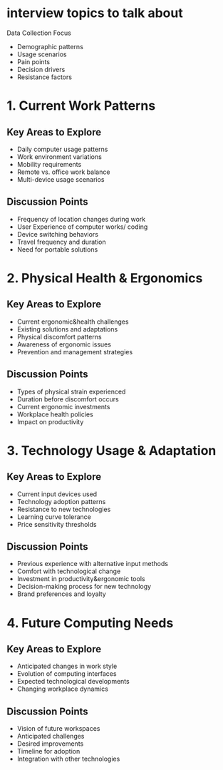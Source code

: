 # interview topics to talk about
   Data Collection Focus
- Demographic patterns
- Usage scenarios
- Pain points
- Decision drivers
- Resistance factors

# 1. Current Work Patterns
## Key Areas to Explore
- Daily computer usage patterns
- Work environment variations
- Mobility requirements
- Remote vs. office work balance
- Multi-device usage scenarios

## Discussion Points
- Frequency of location changes during work
- User Experience of computer works/ coding
- Device switching behaviors
- Travel frequency and duration
- Need for portable solutions

# 2. Physical Health & Ergonomics
## Key Areas to Explore
- Current ergonomic&health challenges
- Existing solutions and adaptations
- Physical discomfort patterns
- Awareness of ergonomic issues
- Prevention and management strategies

## Discussion Points
- Types of physical strain experienced
- Duration before discomfort occurs
- Current ergonomic investments
- Workplace health policies
- Impact on productivity

# 3. Technology Usage & Adaptation
## Key Areas to Explore
- Current input devices used
- Technology adoption patterns
- Resistance to new technologies
- Learning curve tolerance
- Price sensitivity thresholds

## Discussion Points
- Previous experience with alternative input methods
- Comfort with technological change
- Investment in productivity&ergonomic tools
- Decision-making process for new technology
- Brand preferences and loyalty

# 4. Future Computing Needs
## Key Areas to Explore
- Anticipated changes in work style
- Evolution of computing interfaces
- Expected technological developments
- Changing workplace dynamics

## Discussion Points
- Vision of future workspaces
- Anticipated challenges
- Desired improvements
- Timeline for adoption
- Integration with other technologies
